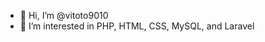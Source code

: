 - 👋 Hi, I’m @vitoto9010
- 👀 I’m interested in PHP, HTML, CSS, MySQL, and Laravel

<!---
vitoto9010/vitoto9010 is a ✨ special ✨ repository because its `README.md` (this file) appears on your GitHub profile.
You can click the Preview link to take a look at your changes.
--->
